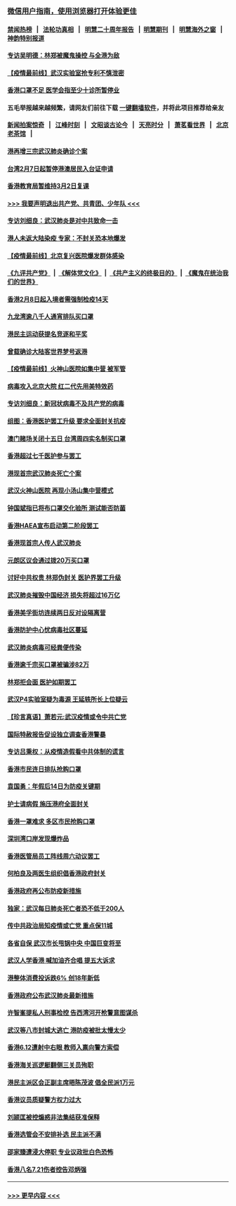 ### [微信用户指南，使用浏览器打开体验更佳](https://github.com/gfw-breaker/banned-news1/blob/master/indexes/wechat-guide.md?t=0)
#### [禁闻热榜](热点新闻.md?t=0)  &nbsp;&nbsp;|&nbsp;&nbsp; [法轮功真相](https://github.com/gfw-breaker/truth/blob/master/README.md?t=0) &nbsp;&nbsp;|&nbsp;&nbsp; [明慧二十周年报告](https://github.com/gfw-breaker/mh-reports/blob/master/README.md?t=0) &nbsp;&nbsp;|&nbsp;&nbsp;[明慧期刊](https://github.com/gfw-breaker/mh-qikan) &nbsp;&nbsp;|&nbsp;&nbsp; [明慧海外之窗](https://github.com/gfw-breaker/mh-news/blob/master/README.md?t=0) &nbsp;&nbsp;|&nbsp;&nbsp; [神韵特别报道](https://github.com/gfw-breaker/mh-news/blob/master/shenyun.md?t=0)
#### [专访吴明德：林郑被魔鬼操控 与全港为敌](../pages/nsc415/n11852734.md?t=02080711) 
#### [【疫情最前线】武汉实验室抢专利不慎泄密](../pages/nsc415/n11850310.md?t=02080711) 
#### [香港口罩不足 医学会指至少十诊所暂停业](../pages/nsc415/n11850301.md?t=02080711) 
#### 五毛举报越来越频繁，请网友们前往下载 [一键翻墙软件](https://github.com/gfw-breaker/ssr-accounts)，并将此项目推荐给亲友
#### [新闻拍案惊奇](https://github.com/gfw-breaker/banned-news1/blob/master/pages/link4.md) &nbsp;&nbsp;|&nbsp;&nbsp; [江峰时刻](https://github.com/gfw-breaker/banned-news1/blob/master/pages/link4.md) &nbsp;&nbsp;|&nbsp;&nbsp; [文昭谈古论今](https://github.com/gfw-breaker/banned-news1/blob/master/pages/link4.md) &nbsp;&nbsp;|&nbsp;&nbsp; [天亮时分](https://github.com/gfw-breaker/banned-news1/blob/master/pages/link4.md) &nbsp;&nbsp;|&nbsp;&nbsp; [萧茗看世界](https://github.com/gfw-breaker/banned-news1/blob/master/pages/link4.md) &nbsp;&nbsp;|&nbsp;&nbsp; [北京老茶馆](https://github.com/gfw-breaker/banned-news1/blob/master/pages/link4.md) &nbsp;&nbsp;|&nbsp;&nbsp; 
#### [港再增三宗武汉肺炎确诊个案](../pages/nsc415/n11850328.md?t=02080711) 
#### [台湾2月7日起暂停港澳居民入台证申请](../pages/nsc415/n11850304.md?t=02080711) 
#### [香港教育局暂维持3月2日复课](../pages/nsc415/n11850260.md?t=02080711) 
#### [>>> 我要声明退出共产党、共青团、少年队 <<<](https://github.com/begood0513/goodnews/blob/master/quit/letter.md) 
#### [专访刘细良：武汉肺炎是对中共致命一击](../pages/nsc415/n11849934.md?t=02080711) 
#### [港人未返大陆染疫 专家：不封关恐本地爆发](../pages/nsc415/n11848021.md?t=02080711) 
#### [【疫情最前线】北京复兴医院爆发群体感染](../pages/nsc415/n11847626.md?t=02080711) 
#### [《九评共产党》](https://github.com/begood0513/9ping.md/blob/master/README.md) &nbsp;|&nbsp; [《解体党文化》](../../../../jtdwh.md/blob/master/README.md)  &nbsp;|&nbsp; [《共产主义的终极目的》](../../../../gczydzjmd.md/blob/master/README.md) &nbsp;|&nbsp; [《魔鬼在统治我们的世界》](../../../../mgztzwmdsj.md/blob/master/README.md) 
#### [香港2月8日起入境者需强制检疫14天](../pages/nsc415/n11847658.md?t=02080711) 
#### [九龙湾逾八千人通宵排队买口罩](../pages/nsc415/n11847647.md?t=02080711) 
#### [港民主运动获提名竞逐和平奖](../pages/nsc415/n11847633.md?t=02080711) 
#### [曾载确诊大陆客世界梦号返港](../pages/nsc415/n11847608.md?t=02080711) 
#### [【疫情最前线】火神山医院如集中营 被军管](../pages/nsc415/n11847524.md?t=02080711) 
#### [病毒攻入北京大院 红二代先用美特效药](../pages/nsc415/n11847427.md?t=02080711) 
#### [专访刘细良：新冠状病毒不及共产党的病毒](../pages/nsc415/n11847164.md?t=02080711) 
#### [组图：香港医护罢工升级 要求全面封关抗疫](../pages/nsc415/n11844107.md?t=02080711) 
#### [澳门赌场关闭十五日 台湾周四实名制买口罩](../pages/nsc415/n11845083.md?t=02080711) 
#### [香港超过七千医护参与罢工](../pages/nsc415/n11845051.md?t=02080711) 
#### [港现首宗武汉肺炎死亡个案](../pages/nsc415/n11844998.md?t=02080711) 
#### [武汉火神山医院 再现小汤山集中营模式](../pages/nsc415/n11844763.md?t=02080711) 
#### [钟国斌指已将布口罩交化验所 测试能否防菌](../pages/nsc415/n11842783.md?t=02080711) 
#### [香港HAEA宣布启动第二阶段罢工](../pages/nsc415/n11842723.md?t=02080711) 
#### [香港现首宗人传人武汉肺炎](../pages/nsc415/n11842766.md?t=02080711) 
#### [元朗区议会通过拨20万买口罩](../pages/nsc415/n11842754.md?t=02080711) 
#### [讨好中共权贵 林郑伪封关 医护界罢工升级](../pages/nsc415/n11842359.md?t=02080711) 
#### [武汉肺炎摧毁中国经济 损失将超过16万亿](../pages/nsc415/n11839723.md?t=02080711) 
#### [香港美孚街坊连续两日反对设隔离营](../pages/nsc415/n11839962.md?t=02080711) 
#### [香港防护中心忧病毒社区蔓延](../pages/nsc415/n11839933.md?t=02080711) 
#### [武汉肺炎病毒可经粪便传染](../pages/nsc415/n11839939.md?t=02080711) 
#### [香港逾千宗买口罩被骗涉82万](../pages/nsc415/n11839914.md?t=02080711) 
#### [林郑拒会面 医护如期罢工](../pages/nsc415/n11839892.md?t=02080711) 
#### [武汉P4实验室疑为毒源 王延轶所长上位疑云](../pages/nsc415/n11835543.md?t=02080711) 
#### [【珍言真语】萧若元:武汉疫情或令中共亡党](../pages/nsc415/n11829394.md?t=02080711) 
#### [国际特赦报告促设独立调查香港警暴](../pages/nsc415/n11833845.md?t=02080711) 
#### [专访吕秉权：从疫情造假看中共体制的谎言](../pages/nsc415/n11833813.md?t=02080711) 
#### [香港市民连日排队抢购口罩](../pages/nsc415/n11833794.md?t=02080711) 
#### [袁国勇：年假后14日为防疫关键期](../pages/nsc415/n11831088.md?t=02080711) 
#### [护士请病假 施压港府全面封关](../pages/nsc415/n11831030.md?t=02080711) 
#### [香港一罩难求 多区市民抢购口罩](../pages/nsc415/n11831002.md?t=02080711) 
#### [深圳湾口岸发现爆炸品](../pages/nsc415/n11828802.md?t=02080711) 
#### [香港医管局员工阵线周六动议罢工](../pages/nsc415/n11828762.md?t=02080711) 
#### [何柏良及两医生组织倡香港政府封关](../pages/nsc415/n11828749.md?t=02080711) 
#### [香港政府再公布防疫新措施](../pages/nsc415/n11828716.md?t=02080711) 
#### [独家：武汉每日肺炎死亡者恐不低于200人](../pages/nsc415/n11828240.md?t=02080711) 
#### [传中共政治局知疫情或亡党 重点保11城](../pages/nsc415/n11828145.md?t=02080711) 
#### [各省自保 武汉市长甩锅中央 中国巨变将至](../pages/nsc415/n11828021.md?t=02080711) 
#### [武汉人学香港 喊加油齐合唱 提五大诉求](../pages/nsc415/n11827046.md?t=02080711) 
#### [港整体消费投诉跌6% 创18年新低](../pages/nsc415/n11817280.md?t=02080711) 
#### [香港政府公布武汉肺炎最新措施](../pages/nsc415/n11817152.md?t=02080711) 
#### [许智峯提私人刑事检控 告西湾河开枪警意图谋杀](../pages/nsc415/n11817132.md?t=02080711) 
#### [武汉等八市封城大逃亡 港防疫被批太慢太少](../pages/nsc415/n11817058.md?t=02080711) 
#### [香港6.12遭射中右眼 教师入禀向警方索偿](../pages/nsc415/n11814678.md?t=02080711) 
#### [香港海关巡逻艇翻侧三关员殉职](../pages/nsc415/n11814604.md?t=02080711) 
#### [港民主派区会正副主席晤陈茂波 倡全民派1万元](../pages/nsc415/n11814582.md?t=02080711) 
#### [香港议员质疑警方权力过大](../pages/nsc415/n11814560.md?t=02080711) 
#### [刘颕匡被控煽惑非法集结获准保释](../pages/nsc415/n11811727.md?t=02080711) 
#### [香港选管会不安排补选 民主派不满](../pages/nsc415/n11811691.md?t=02080711) 
#### [邵家臻遭浸大停职 专业议政批白色恐怖](../pages/nsc415/n11811670.md?t=02080711) 
#### [香港八名7.21伤者控告邓炳强](../pages/nsc415/n11811623.md?t=02080711) 

----
#### [ >>> 更早内容 <<< ](../indexes/nsc415-earlier.md)
